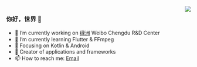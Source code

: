 <!--
**MarkMjw/markmjw** is a ✨ _special_ ✨ repository because its `README.md` (this file) appears on your GitHub profile.

Here are some ideas to get you started:

- 🔭 I’m currently working on ...
- 🌱 I’m currently learning ...
- 👯 I’m looking to collaborate on ...
- 🤔 I’m looking for help with ...
- 💬 Ask me about ...
- 📫 How to reach me: ...
- 😄 Pronouns: ...
- ⚡ Fun fact: ...
-->

<img align="right" src="https://github-readme-stats.vercel.app/api?username=MarkMjw&show_icons=true&icon_color=CE1D2D&text_color=718096&bg_color=ffffff&hide_title=true" />

### 你好，世界 👋

- 🔭 I’m currently working on [绿洲](https://play.google.com/store/apps/details?id=com.sina.oasis) Weibo Chengdu R&D Center
- 🌱 I’m currently learning Flutter & FFmpeg
- 📙 Focusing on Kotlin & Android
- 🔨 Creator of applications and frameworks
- 📫 How to reach me: [Email](xiangmao6@hotmail.com)
